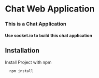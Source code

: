 # Chat Web Application

### This is a Chat Application

#### Use socket.io to build this chat application

## Installation

Install Project with npm

```bash
  npm install
```
